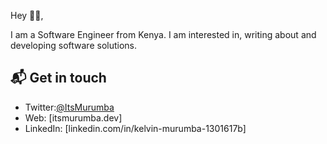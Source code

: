 Hey 👋🏻,

I am a Software Engineer from Kenya. I am interested in, writing about and developing software solutions.

## 📬 Get in touch

- Twitter:[@ItsMurumba](twitter.com/ItsMurumba)
- Web: [itsmurumba.dev]
- LinkedIn: [linkedin.com/in/kelvin-murumba-1301617b]
